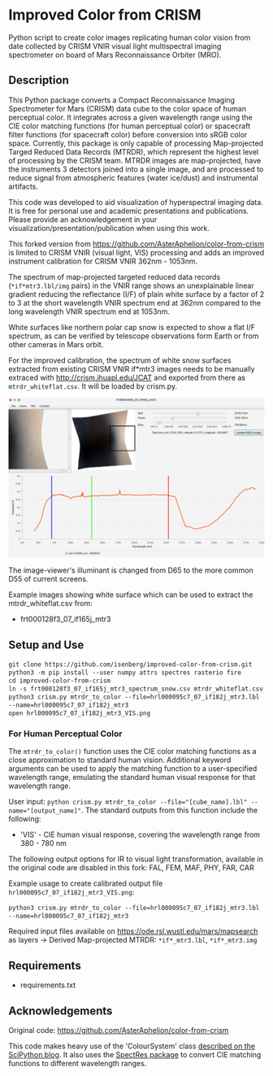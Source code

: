 # Improved Color from CRISM
Python script to create color images replicating human color vision from date collected by CRISM VNIR visual light multispectral imaging spectrometer on board of Mars Reconnaissance Orbiter (MRO).

## Description

This Python package converts a Compact Reconnaissance Imaging Spectrometer for Mars (CRISM) data cube to the color space of human perceptual color. It integrates across a given wavelength range using the CIE color matching functions (for human perceptual color) or spacecraft filter functions (for spacecraft color) before conversion into sRGB color space. Currently, this package is only capable of processing Map-projected Targed Reduced Data Records (MTRDR), which represent the highest level of processing by the CRISM team. MTRDR images are map-projected, have the instruments 3 detectors joined into a single image, and are processed to reduce signal from atmospheric features (water ice/dust) and instrumental artifacts.

This code was developed to aid visualization of hyperspectral imaging data. It is free for personal use and academic presentations and publications. Please provide an acknowledgement in your visualization/presentation/publication when using this work.

This forked version from https://github.com/AsterAphelion/color-from-crism is limited to CRISM VNIR (visual light, VIS) processing and adds an improved instrument calibration for CRISM VNIR 362nm - 1053nm.

The spectrum of map-projected targeted reduced data records (`*if*mtr3.lbl/img` pairs) in the VNIR range shows an unexplainable linear gradient reducing the reflectance (I/F) of plain white surface by a factor of 2 to 3 at the short wavelength VNIR spectrum end at 362nm compared to the long wavelength VNIR spectrum end at 1053nm.

White surfaces like northern polar cap snow is expected to show a flat I/F spectrum, as can be verified by telescope observations form Earth or from other cameras in Mars orbit.

For the improved calibration, the spectrum of white snow surfaces extracted from existing CRISM VNIR if*mtr3 images needs to be manually extraced with http://crism.jhuapl.edu/JCAT and exported from there as `mtrdr_whiteflat.csv`. It will be loaded by crism.py.

![JCAT screenshot: extractiong of the whiteflat data at a location showing white snow in frt000128f3_07_if165j_mtr3](frt000128f3_07_if165j_mtr3_spectrum_snow.png)

The image-viewer's illuminant is changed from D65 to the more common D55 of current screens.

Example images showing white surface which can be used to extract the mtrdr_whiteflat.csv from:
* frt000128f3_07_if165j_mtr3

## Setup and Use

```
git clone https://github.com/isenberg/improved-color-from-crism.git
python3 -m pip install --user numpy attrs spectres rasterio fire
cd improved-color-from-crism
ln -s frt000128f3_07_if165j_mtr3_spectrum_snow.csv mtrdr_whiteflat.csv
python3 crism.py mtrdr_to_color --file=hrl000095c7_07_if182j_mtr3.lbl --name=hrl000095c7_07_if182j_mtr3
open hrl000095c7_07_if182j_mtr3_VIS.png
```

### For Human Perceptual Color

The `mtrdr_to_color()` function uses the CIE color matching functions as a close approximation to standard human vision. Additional keyword arguments can be used to apply the matching function to a user-specified wavelength range, emulating the standard human visual response for that wavelength range. 

User input: `python crism.py mtrdr_to_color --file="[cube_name].lbl" --name="[output_name]"`. The standard outputs from this function include the following:

- 'VIS' - CIE human visual response, covering the wavelength range from 380 - 780 nm

The following output options for IR to visual light transformation, available in the original code are disabled in this fork: FAL, FEM, MAF, PHY, FAR, CAR

Example usage to create calibrated output file `hrl000095c7_07_if182j_mtr3_VIS.png`:
```
python3 crism.py mtrdr_to_color --file=hrl000095c7_07_if182j_mtr3.lbl --name=hrl000095c7_07_if182j_mtr3
```

Required input files available on https://ode.rsl.wustl.edu/mars/mapsearch as layers -> Derived Map-projected MTRDR: `*if*_mtr3.lbl`, `*if*_mtr3.img`

## Requirements
- requirements.txt

## Acknowledgements
Original code: https://github.com/AsterAphelion/color-from-crism 

This code makes heavy use of the 'ColourSystem' class [described on the SciPython blog](https://scipython.com/blog/converting-a-spectrum-to-a-colour/). It also uses the [SpectRes package](https://spectres.readthedocs.io/en/latest/) to convert CIE matching functions to different wavelength ranges. 
